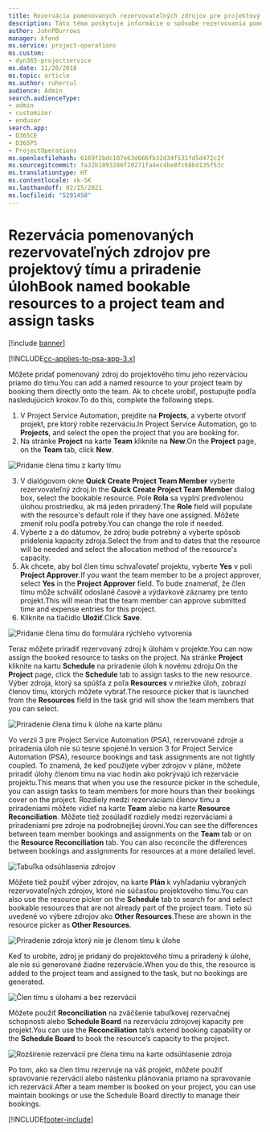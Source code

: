 ```yaml
---
title: Rezervácia pomenovaných rezervovateľných zdrojov pre projektový tímu a priradenie úloh
description: Táto téma poskytuje informácie o spôsobe rezervovania pomenovaných zdrojov pre projektové tímy a ich priradenia k úlohám.
author: JohnPBurrows
manager: kfend
ms.service: project-operations
ms.custom:
- dyn365-projectservice
ms.date: 11/28/2018
ms.topic: article
ms.author: ruhercul
audience: Admin
search.audienceType:
- admin
- customizer
- enduser
search.app:
- D365CE
- D365PS
- ProjectOperations
ms.openlocfilehash: 6169f2bdc107e63d666fb32d34f531fd5d472c2f
ms.sourcegitcommit: fa32b1893286f20271fa4ec4be8fc68bd135f53c
ms.translationtype: HT
ms.contentlocale: sk-SK
ms.lasthandoff: 02/15/2021
ms.locfileid: "5291458"
---
```

# <a name="book-named-bookable-resources-to-a-project-team-and-assign-tasks"></a><span data-ttu-id="91ebe-103">Rezervácia pomenovaných rezervovateľných zdrojov pre projektový tímu a priradenie úloh</span><span class="sxs-lookup"><span data-stu-id="91ebe-103">Book named bookable resources to a project team and assign tasks</span></span> 

[!include [banner](../includes/psa-now-project-operations.md)]

[!INCLUDE[cc-applies-to-psa-app-3.x](../includes/cc-applies-to-psa-app-3x.md)]

<span data-ttu-id="91ebe-104">Môžete pridať pomenovaný zdroj do projektového tímu jeho rezerváciou priamo do tímu.</span><span class="sxs-lookup"><span data-stu-id="91ebe-104">You can  add a named resource to your project team by booking them directly onto the team.</span></span> <span data-ttu-id="91ebe-105">Ak to chcete urobiť, postupujte podľa nasledujúcich krokov.</span><span class="sxs-lookup"><span data-stu-id="91ebe-105">To do this, complete the following steps.</span></span>

1. <span data-ttu-id="91ebe-106">V Project Service Automation, prejdite na **Projects**, a vyberte otvoriť projekt, pre ktorý robíte rezerváciu.</span><span class="sxs-lookup"><span data-stu-id="91ebe-106">In  Project Service Automation, go to **Projects**, and select the open the project that you are booking for.</span></span>
2. <span data-ttu-id="91ebe-107">Na stránke **Project** na karte **Team** kliknite na **New**.</span><span class="sxs-lookup"><span data-stu-id="91ebe-107">On the **Project** page, on the **Team** tab, click **New**.</span></span> 

![Pridanie člena tímu z karty tímu](media/RM-how-to-1.png)

3. <span data-ttu-id="91ebe-109">V dialógovom okne **Quick Create Project Team Member** vyberte rezervovateľný zdroj.</span><span class="sxs-lookup"><span data-stu-id="91ebe-109">In the **Quick Create Project Team Member** dialog box, select the bookable resource.</span></span> <span data-ttu-id="91ebe-110">Pole **Rola** sa vyplní predvolenou úlohou prostriedku, ak má jeden priradený.</span><span class="sxs-lookup"><span data-stu-id="91ebe-110">The **Role** field will populate with the resource's default role if they have one assigned.</span></span> <span data-ttu-id="91ebe-111">Môžete zmeniť rolu podľa potreby.</span><span class="sxs-lookup"><span data-stu-id="91ebe-111">You can change the role if needed.</span></span> 
4. <span data-ttu-id="91ebe-112">Vyberte z a do dátumov, že zdroj bude potrebný a vyberte spôsob pridelenia kapacity zdroja.</span><span class="sxs-lookup"><span data-stu-id="91ebe-112">Select the from and to dates that the resource will be needed and select the allocation method of the resource's capacity.</span></span> 
5. <span data-ttu-id="91ebe-113">Ak chcete, aby bol člen tímu schvaľovateľ projektu, vyberte **Yes** v poli **Project Approver**.</span><span class="sxs-lookup"><span data-stu-id="91ebe-113">If you want the team member to be a project approver, select **Yes** in the **Project Approver** field.</span></span> <span data-ttu-id="91ebe-114">To bude znamenať, že člen tímu môže schváliť odoslané časové a výdavkové záznamy pre tento projekt.</span><span class="sxs-lookup"><span data-stu-id="91ebe-114">This will mean that the team member can approve submitted time and expense entries for this project.</span></span> 
6. <span data-ttu-id="91ebe-115">Kliknite na tlačidlo **Uložiť**.</span><span class="sxs-lookup"><span data-stu-id="91ebe-115">Click **Save**.</span></span>

![Pridanie člena tímu do formulára rýchleho vytvorenia](media/RM-how-to-2.png)


<span data-ttu-id="91ebe-117">Teraz môžete priradiť rezervovaný zdroj k úlohám v projekte.</span><span class="sxs-lookup"><span data-stu-id="91ebe-117">You can now assign the booked resource to tasks on the project.</span></span> <span data-ttu-id="91ebe-118">Na stránke **Project** kliknite na kartu **Schedule** na priradenie úloh k novému zdroju.</span><span class="sxs-lookup"><span data-stu-id="91ebe-118">On the **Project** page, click the **Schedule** tab to assign tasks to the new resource.</span></span> <span data-ttu-id="91ebe-119">Výber zdroja, ktorý sa spúšťa z poľa **Resources** v mriežke úloh, zobrazí členov tímu, ktorých môžete vybrať.</span><span class="sxs-lookup"><span data-stu-id="91ebe-119">The resource picker that is launched from the **Resources** field in the task grid will show the team members that you can select.</span></span>

![Priradenie člena tímu k úlohe na karte plánu](media/RM-how-to-3.png)

<span data-ttu-id="91ebe-121">Vo verzii 3 pre Project Service Automation (PSA), rezervované zdroje a priradenia úloh nie sú tesne spojené.</span><span class="sxs-lookup"><span data-stu-id="91ebe-121">In version 3 for Project Service Automation (PSA), resource bookings and task assignments are not tightly coupled.</span></span> <span data-ttu-id="91ebe-122">To znamená, že keď použijete výber zdrojov v pláne, môžete priradiť úlohy členom tímu na viac hodín ako pokrývajú ich rezervácie projektu.</span><span class="sxs-lookup"><span data-stu-id="91ebe-122">This means that when you use the resource picker in the schedule, you can assign tasks to team members for more hours than their bookings cover on the project.</span></span>
<span data-ttu-id="91ebe-123">Rozdiely medzi rezerváciami členov tímu a priradeniami môžete vidieť na karte **Team** alebo na karte **Resource Reconciliation**. Môžete tiež zosúladiť rozdiely medzi rezerváciami a priradeniami pre zdroje na podrobnejšej úrovni.</span><span class="sxs-lookup"><span data-stu-id="91ebe-123">You can see the differences between team member bookings and assignments on the **Team** tab or on the **Resource Reconciliation** tab. You can also reconcile the differences between bookings and assignments for resources at a more detailed level.</span></span>

![Tabuľka odsúhlasenia zdrojov](media/RM-how-to-4.png)

<span data-ttu-id="91ebe-125">Môžete tiež použiť výber zdrojov, na karte **Plán** k vyhľadaniu vybraných rezervovateľných zdrojov, ktoré nie súčasťou projektového tímu.</span><span class="sxs-lookup"><span data-stu-id="91ebe-125">You can also use the resource picker on the **Schedule** tab to search for and select bookable resources that are not already part of the project team.</span></span> <span data-ttu-id="91ebe-126">Tieto sú uvedené vo výbere zdrojov ako **Other Resources**.</span><span class="sxs-lookup"><span data-stu-id="91ebe-126">These are shown in the resource picker as **Other Resources**.</span></span>

![Priradenie zdroja ktorý nie je členom tímu k úlohe](media/RM-how-to-5.png)

<span data-ttu-id="91ebe-128">Keď to urobíte, zdroj je pridaný do projektového tímu a priradený k úlohe, ale nie sú generované žiadne rezervácie.</span><span class="sxs-lookup"><span data-stu-id="91ebe-128">When you do this, the resource is added to the project team and assigned to the task, but no bookings are generated.</span></span>

![Člen tímu s úlohami a bez rezervácií](media/RM-how-to-6.png)

<span data-ttu-id="91ebe-130">Môžete použiť **Reconciliation** na zväčšenie tabuľkovej rezervačnej schopnosti alebo **Schedule Board** na rezerváciu zdrojovej kapacity pre projekt.</span><span class="sxs-lookup"><span data-stu-id="91ebe-130">You can use the **Reconciliation** tab’s extend booking capability or the **Schedule Board** to book the resource’s capacity to the project.</span></span>

![Rozšírenie rezervácií pre člena tímu na karte odsúhlasenie zdroja](media/RM-how-to-7.png)

<span data-ttu-id="91ebe-132">Po tom, ako sa člen tímu rezervuje na váš projekt, môžete použiť spravovanie rezervácií alebo nástenku plánovania priamo na spravovanie ich rezervácií.</span><span class="sxs-lookup"><span data-stu-id="91ebe-132">After a team member is booked on your project, you can use maintain bookings or use the Schedule Board directly to manage their bookings.</span></span>


[!INCLUDE[footer-include](../includes/footer-banner.md)]